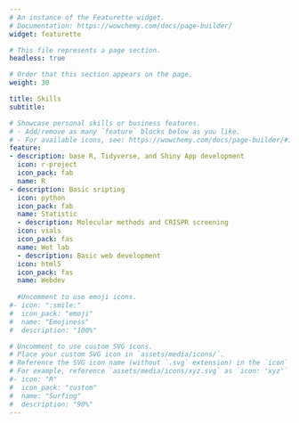 ```yaml
---
# An instance of the Featurette widget.
# Documentation: https://wowchemy.com/docs/page-builder/
widget: featurette

# This file represents a page section.
headless: true

# Order that this section appears on the page.
weight: 30

title: Skills
subtitle:

# Showcase personal skills or business features.
# - Add/remove as many `feature` blocks below as you like.
# - For available icons, see: https://wowchemy.com/docs/page-builder/#icons
feature:
- description: base R, Tidyverse, and Shiny App development
  icon: r-project
  icon_pack: fab
  name: R
- description: Basic sripting
  icon: python
  icon_pack: fab
  name: Statistic
  - description: Molecular methods and CRISPR screening
  icon: vials
  icon_pack: fas
  name: Wet lab
  - description: Basic web development
  icon: html5
  icon_pack: fas
  name: Webdev
  
  #Uncomment to use emoji icons.
#- icon: ":smile:"
#  icon_pack: "emoji"
#  name: "Emojiness"
#  description: "100%"  

# Uncomment to use custom SVG icons.
# Place your custom SVG icon in `assets/media/icons/`.
# Reference the SVG icon name (without `.svg` extension) in the `icon` field.
# For example, reference `assets/media/icons/xyz.svg` as `icon: 'xyz'`
#- icon: "R"
#  icon_pack: "custom"
#  name: "Surfing"
#  description: "90%"
---
```

